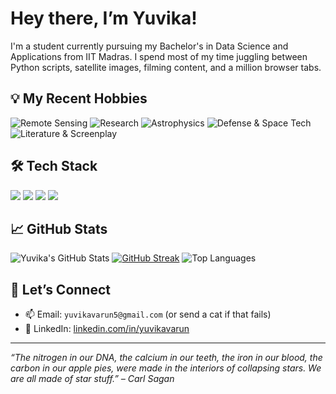 # Hey there, I’m Yuvika!

I'm a student currently pursuing my Bachelor's in Data Science and Applications from IIT Madras. I spend most of my time juggling between Python scripts, satellite images, filming content, and a million browser tabs.
  
## 💡 My Recent Hobbies

![Remote Sensing](https://img.shields.io/badge/Remote_Sensing-907aa9?style=for-the-badge&logoColor=white)
![Research](https://img.shields.io/badge/Research-d7827e?style=for-the-badge&logoColor=white)
![Astrophysics](https://img.shields.io/badge/Astrophysics-286983?style=for-the-badge&logoColor=white)
![Defense & Space Tech](https://img.shields.io/badge/Defense_&_Space_Tech-9ccfd8?style=for-the-badge&logoColor=white)
![Literature & Screenplay](https://img.shields.io/badge/Literature_&_Screenplay-e0def4?style=for-the-badge&logoColor=black) 

## 🛠️ Tech Stack

![](https://img.shields.io/badge/Python-907aa9?style=for-the-badge&logo=python&logoColor=white)
![](https://img.shields.io/badge/HTML-286983?style=for-the-badge&logo=html5&logoColor=white)
![](https://img.shields.io/badge/CSS-d7827e?style=for-the-badge&logo=css3&logoColor=white)
![](https://img.shields.io/badge/SQL-9ccfd8?style=for-the-badge&logo=mysql&logoColor=white)

## 📈 GitHub Stats

![Yuvika's GitHub Stats](https://github-readme-stats.vercel.app/api?username=yuvikavarun&show_icons=true&theme=rose_pine&count_private=true)
[![GitHub Streak](https://streak-stats.demolab.com?user=yuvikavarun&theme=rose_pine&date_format=M%20j%5B%2C%20Y%5D)](https://git.io/streak-stats)
![Top Languages](https://github-readme-stats.vercel.app/api/top-langs/?username=yuvikavarun&layout=compact&theme=rose_pine)


## 🤝 Let’s Connect

- 📫 Email: `yuvikavarun5@gmail.com` (or send a cat if that fails)
- 💼 LinkedIn: [linkedin.com/in/yuvikavarun](https://www.linkedin.com/in/yuvikavarun)

---

_“The nitrogen in our DNA, the calcium in our teeth, the iron in our blood, the carbon in our apple pies, were made in the interiors of collapsing stars. We are all made of star stuff.” – Carl Sagan_
